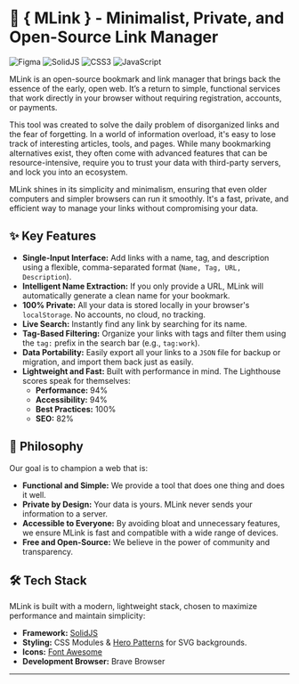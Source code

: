 # 🔗 { MLink } - Minimalist, Private, and Open-Source Link Manager

![Figma](https://img.shields.io/badge/figma-%23F24E1E.svg?style=for-the-badge&logo=figma&logoColor=white) ![SolidJS](https://img.shields.io/badge/SolidJS-2c4f7c?style=for-the-badge&logo=solid&logoColor=c8c9cb) ![CSS3](https://img.shields.io/badge/css3-%231572B6.svg?style=for-the-badge&logo=css3&logoColor=white) ![JavaScript](https://img.shields.io/badge/javascript-%23323330.svg?style=for-the-badge&logo=javascript&logoColor=%23F7DF1E)

MLink is an open-source bookmark and link manager that brings back the essence of the early, open web. It’s a return to simple, functional services that work directly in your browser without requiring registration, accounts, or payments.

This tool was created to solve the daily problem of disorganized links and the fear of forgetting. In a world of information overload, it's easy to lose track of interesting articles, tools, and pages. While many bookmarking alternatives exist, they often come with advanced features that can be resource-intensive, require you to trust your data with third-party servers, and lock you into an ecosystem.

MLink shines in its simplicity and minimalism, ensuring that even older computers and simpler browsers can run it smoothly. It's a fast, private, and efficient way to manage your links without compromising your data.

## ✨ Key Features

- **Single-Input Interface:** Add links with a name, tag, and description using a flexible, comma-separated format (`Name, Tag, URL, Description`).
- **Intelligent Name Extraction:** If you only provide a URL, MLink will automatically generate a clean name for your bookmark.
- **100% Private:** All your data is stored locally in your browser's `localStorage`. No accounts, no cloud, no tracking.
- **Live Search:** Instantly find any link by searching for its name.
- **Tag-Based Filtering:** Organize your links with tags and filter them using the `tag:` prefix in the search bar (e.g., `tag:work`).
- **Data Portability:** Easily export all your links to a `JSON` file for backup or migration, and import them back just as easily.
- **Lightweight and Fast:** Built with performance in mind. The Lighthouse scores speak for themselves:
    - **Performance:** 94%
    - **Accessibility:** 94%
    - **Best Practices:** 100%
    - **SEO:** 82%

## 🚀 Philosophy

Our goal is to champion a web that is:
- **Functional and Simple:** We provide a tool that does one thing and does it well.
- **Private by Design:** Your data is yours. MLink never sends your information to a server.
- **Accessible to Everyone:** By avoiding bloat and unnecessary features, we ensure MLink is fast and compatible with a wide range of devices.
- **Free and Open-Source:** We believe in the power of community and transparency.

## 🛠️ Tech Stack

MLink is built with a modern, lightweight stack, chosen to maximize performance and maintain simplicity:

- **Framework:** [SolidJS](https://www.solidjs.com/)
- **Styling:** CSS Modules & [Hero Patterns](https://heropatterns.com/) for SVG backgrounds.
- **Icons:** [Font Awesome](https://fontawesome.com/)
- **Development Browser:** Brave Browser

---
